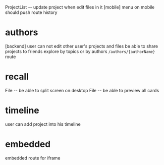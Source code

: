 ProjectList -- update project when edit files in it
[mobile] menu on mobile should push route history

# authors

[backend] user can not edit other user's projects and files
be able to share projects to friends
explore by topics or by authors
`/authors/{authorName}` route

# recall

File -- be able to split screen on desktop
File -- be able to preview all cards

# timeline

user can add project into his timeline

# embedded

embedded route for iframe
